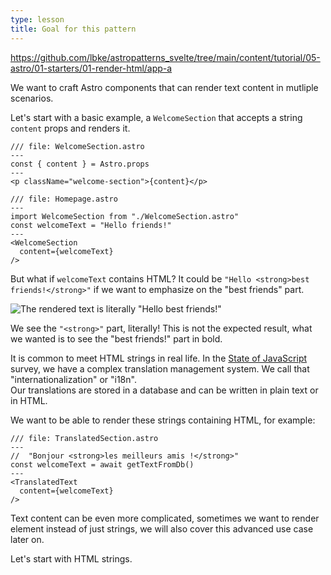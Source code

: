 ```yaml
---
type: lesson
title: Goal for this pattern
---
```


https://github.com/lbke/astropatterns_svelte/tree/main/content/tutorial/05-astro/01-starters/01-render-html/app-a

We want to craft Astro components that can render text content in mutliple scenarios.

Let's start with a basic example, a `WelcomeSection` that accepts a string `content` props and renders it.

```astro
/// file: WelcomeSection.astro
---
const { content } = Astro.props
---
<p className="welcome-section">{content}</p>
```

```astro
/// file: Homepage.astro
---
import WelcomeSection from "./WelcomeSection.astro"
const welcomeText = "Hello friends!"
---
<WelcomeSection
  content={welcomeText}
/>
```

But what if `welcomeText` contains HTML? It could be `"Hello <strong>best friends!</strong>"` if we want to emphasize on the "best friends" part.

![The rendered text is literally "Hello <strong>best friends!</strong>"](/img/hellobestfriends.png)

We see the `"<strong>"` part, literally! This is not the expected result, what we wanted is to see the "best friends!" part in bold.

It is common to meet HTML strings in real life. In the [State of JavaScript](https://stateofjs.com/) survey,
we have a complex translation management system. We call that "internationalization" or "i18n".  
Our translations are stored in a database and can be written in plain text or in HTML. 

We want to be able to render these strings containing HTML, for example:

```astro
/// file: TranslatedSection.astro
---
//  "Bonjour <strong>les meilleurs amis !</strong>"
const welcomeText = await getTextFromDb()
---
<TranslatedText 
  content={welcomeText}
/>
```

Text content can be even more complicated, sometimes we want to render element instead of just strings, we will also cover this advanced use case later on.

Let's start with HTML strings.
